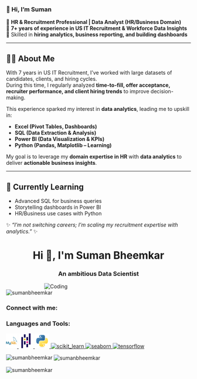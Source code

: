 ###  👋 Hi, I’m Suman  

🔹 **HR & Recruitment Professional | Data Analyst (HR/Business Domain)**  
🔹 **7+ years of experience in US IT Recruitment & Workforce Data Insights**  
🔹 Skilled in **hiring analytics, business reporting, and building dashboards**  

---
## 🧑‍💼 About Me  
With 7 years in US IT Recruitment, I’ve worked with large datasets of candidates, clients, and hiring cycles.  
During this time, I regularly analyzed **time-to-fill, offer acceptance, recruiter performance, and client hiring trends** to improve decision-making.  

This experience sparked my interest in **data analytics**, leading me to upskill in:  
- **Excel (Pivot Tables, Dashboards)**  
- **SQL (Data Extraction & Analysis)**  
- **Power BI (Data Visualization & KPIs)**  
- **Python (Pandas, Matplotlib – Learning)**  

My goal is to leverage my **domain expertise in HR** with **data analytics** to deliver **actionable business insights**.  

---
## 🌱 Currently Learning  
- Advanced SQL for business queries  
- Storytelling dashboards in Power BI  
- HR/Business use cases with Python  

✨ _“I’m not switching careers; I’m scaling my recruitment expertise with analytics.”_ ✨  

<h1 align="center">Hi 👋, I'm Suman Bheemkar</h1>
<h3 align="center">An ambitious Data Scientist</h3>
<img align="right" alt="Coding" width="400" src="http://clipart-library.com/img/690770.jpg">

<p align="left"> <img src="https://komarev.com/ghpvc/?username=sumanbheemkar&label=Profile%20views&color=0e75b6&style=flat" alt="sumanbheemkar" /> </p>

<h3 align="left">Connect with me:</h3>
<p align="left">
</p>

<h3 align="left">Languages and Tools:</h3>
<p align="left"> <a href="https://www.mysql.com/" target="_blank" rel="noreferrer"> <img src="https://raw.githubusercontent.com/devicons/devicon/master/icons/mysql/mysql-original-wordmark.svg" alt="mysql" width="30" height="40"/> </a> <a href="https://pandas.pydata.org/" target="_blank" rel="noreferrer"> <img src="https://raw.githubusercontent.com/devicons/devicon/2ae2a900d2f041da66e950e4d48052658d850630/icons/pandas/pandas-original.svg" alt="pandas" width="40" height="40"/> </a> <a href="https://www.python.org" target="_blank" rel="noreferrer"> <img src="https://raw.githubusercontent.com/devicons/devicon/master/icons/python/python-original.svg" alt="python" width="40" height="40"/> </a> <a href="https://scikit-learn.org/" target="_blank" rel="noreferrer"> <img src="https://upload.wikimedia.org/wikipedia/commons/0/05/Scikit_learn_logo_small.svg" alt="scikit_learn" width="30" height="30"/> </a> <a href="https://seaborn.pydata.org/" target="_blank" rel="noreferrer"> <img src="https://seaborn.pydata.org/_images/logo-mark-lightbg.svg" alt="seaborn" width="30" height="30"/> </a> <a href="https://www.tensorflow.org" target="_blank" rel="noreferrer"> <img src="https://www.vectorlogo.zone/logos/tensorflow/tensorflow-icon.svg" alt="tensorflow" width="30" height="30"/> </a> </p>

<p><img align="left" src="https://github-readme-stats.vercel.app/api/top-langs?username=sumanbheemkar&show_icons=true&locale=en&layout=compact" alt="sumanbheemkar" /></p>

<p>&nbsp;<img align="center" src="https://github-readme-stats.vercel.app/api?username=sumanbheemkar&show_icons=true&locale=en" alt="sumanbheemkar" /></p>

<p><img align="center" src="https://github-readme-streak-stats.herokuapp.com/?user=sumanbheemkar&" alt="sumanbheemkar" /></p>
